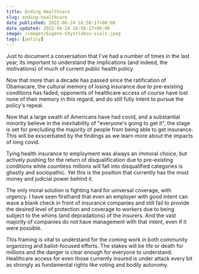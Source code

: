 ```yaml
---
title: Ending Healthcare
slug: ending-healthcare
date_published: 2022-06-24 16:58:17+00:00
date_updated: 2022-06-24 16:58:17+00:00
image: /images/Eugene-Chystiakov-vials.jpeg
tags: [policy]
---
```

Just to document a conversation that I've had a number of times in the last year, its important to understand the implications (and indeed, the motivations) of much of current public health policy.

Now that more than a decade has passed since the ratification of Obamacare, the cultural memory of losing insurance due to pre-existing conditions has faded; opponents of healthcare access of course have lost none of their memory in this regard, and do still fully intent to pursue the policy's repeal.

Now that a large swath of Americans have had covid, and a substantial minority believe in the inevitability of "everyone's going to get it", the stage is set for precluding the majority of people from being able to get insurance. This will be exscerbated by the findings as we learn more about the impacts of long covid.

Tying health insurance to employment was always an immoral choice, but actively pushing for the return of disqualification due to pre-existing conditions while countless millions will fall into disqualified categories is ghastly and sociopathic. Yet this is the position that currently has the most money and judicial power behind it.

The only moral solution is fighting hard for universal coverage, with urgency. I have seen firsthand that even an employer with good intent can wave a blank check in front of insurance companies and still fail to provide the desired level of protection and coverage to workers due to being subject to the whims (and depradations) of the insurers. And the vast majority of companies do not have management with that intent, even if it were possible.

This framing is vital to understand for the coming work in both community organizing and ballot-focused efforts. The stakes will be life or death for millions and the danger is clear enough for everyone to understand. Healthcare access for even those currently insured is under attack every bit as strongly as fundamental rights like voting and bodily autonomy.
